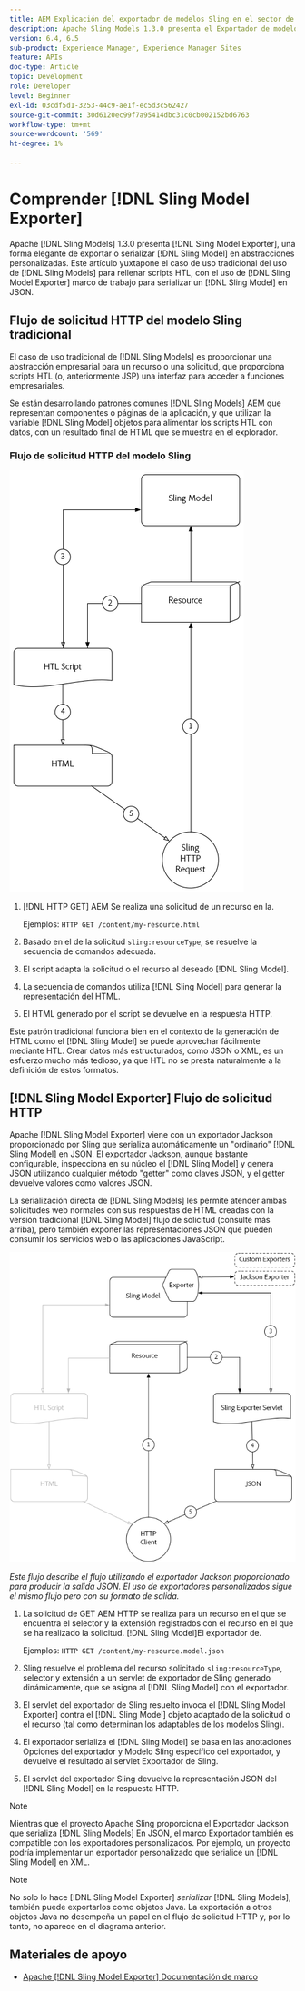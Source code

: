 ```yaml
---
title: AEM Explicación del exportador de modelos Sling en el sector de la
description: Apache Sling Models 1.3.0 presenta el Exportador de modelos Sling, una forma elegante de exportar o serializar objetos del modelo Sling en abstracciones personalizadas. Este artículo yuxtapone el caso de uso tradicional de utilizar modelos Sling para rellenar scripts HTL, con el uso del marco del exportador de modelos Sling para serializar un modelo Sling en JSON.
version: 6.4, 6.5
sub-product: Experience Manager, Experience Manager Sites
feature: APIs
doc-type: Article
topic: Development
role: Developer
level: Beginner
exl-id: 03cdf5d1-3253-44c9-ae1f-ec5d3c562427
source-git-commit: 30d6120ec99f7a95414dbc31c0cb002152bd6763
workflow-type: tm+mt
source-wordcount: '569'
ht-degree: 1%

---
```


# Comprender [!DNL Sling Model Exporter]

Apache [!DNL Sling Models] 1.3.0 presenta [!DNL Sling Model Exporter], una forma elegante de exportar o serializar [!DNL Sling Model] en abstracciones personalizadas. Este artículo yuxtapone el caso de uso tradicional del uso de [!DNL Sling Models] para rellenar scripts HTL, con el uso de [!DNL Sling Model Exporter] marco de trabajo para serializar un [!DNL Sling Model] en JSON.

## Flujo de solicitud HTTP del modelo Sling tradicional

El caso de uso tradicional de [!DNL Sling Models] es proporcionar una abstracción empresarial para un recurso o una solicitud, que proporciona scripts HTL (o, anteriormente JSP) una interfaz para acceder a funciones empresariales.

Se están desarrollando patrones comunes [!DNL Sling Models] AEM que representan componentes o páginas de la aplicación, y que utilizan la variable [!DNL Sling Model] objetos para alimentar los scripts HTL con datos, con un resultado final de HTML que se muestra en el explorador.

### Flujo de solicitud HTTP del modelo Sling

![Flujo de solicitud del modelo Sling](./assets/understand-sling-model-exporter/sling-model-request-flow.png)

1. [!DNL HTTP GET] AEM Se realiza una solicitud de un recurso en la.

   Ejemplos: `HTTP GET /content/my-resource.html`

1. Basado en el de la solicitud `sling:resourceType`, se resuelve la secuencia de comandos adecuada.

1. El script adapta la solicitud o el recurso al deseado [!DNL Sling Model].

1. La secuencia de comandos utiliza [!DNL Sling Model] para generar la representación del HTML.

1. El HTML generado por el script se devuelve en la respuesta HTTP.

Este patrón tradicional funciona bien en el contexto de la generación de HTML como el [!DNL Sling Model] se puede aprovechar fácilmente mediante HTL. Crear datos más estructurados, como JSON o XML, es un esfuerzo mucho más tedioso, ya que HTL no se presta naturalmente a la definición de estos formatos.

## [!DNL Sling Model Exporter] Flujo de solicitud HTTP

Apache [!DNL Sling Model Exporter] viene con un exportador Jackson proporcionado por Sling que serializa automáticamente un &quot;ordinario&quot; [!DNL Sling Model] en JSON. El exportador Jackson, aunque bastante configurable, inspecciona en su núcleo el [!DNL Sling Model] y genera JSON utilizando cualquier método &quot;getter&quot; como claves JSON, y el getter devuelve valores como valores JSON.

La serialización directa de [!DNL Sling Models] les permite atender ambas solicitudes web normales con sus respuestas de HTML creadas con la versión tradicional [!DNL Sling Model] flujo de solicitud (consulte más arriba), pero también exponer las representaciones JSON que pueden consumir los servicios web o las aplicaciones JavaScript.

![Flujo de solicitud HTTP del exportador del modelo Sling](./assets/understand-sling-model-exporter/sling-model-exporter-request-flow.png)

*Este flujo describe el flujo utilizando el exportador Jackson proporcionado para producir la salida JSON. El uso de exportadores personalizados sigue el mismo flujo pero con su formato de salida.*

1. La solicitud de GET AEM HTTP se realiza para un recurso en el que se encuentra el selector y la extensión registrados con el recurso en el que se ha realizado la solicitud. [!DNL Sling Model]El exportador de.

   Ejemplos: `HTTP GET /content/my-resource.model.json`

1. Sling resuelve el problema del recurso solicitado `sling:resourceType`, selector y extensión a un servlet de exportador de Sling generado dinámicamente, que se asigna al [!DNL Sling Model] con el exportador.
1. El servlet del exportador de Sling resuelto invoca el [!DNL Sling Model Exporter] contra el [!DNL Sling Model] objeto adaptado de la solicitud o el recurso (tal como determinan los adaptables de los modelos Sling).
1. El exportador serializa el [!DNL Sling Model] se basa en las anotaciones Opciones del exportador y Modelo Sling específico del exportador, y devuelve el resultado al servlet Exportador de Sling.
1. El servlet del exportador Sling devuelve la representación JSON del [!DNL Sling Model] en la respuesta HTTP.

>[!NOTE]
>
>Mientras que el proyecto Apache Sling proporciona el Exportador Jackson que serializa [!DNL Sling Models] En JSON, el marco Exportador también es compatible con los exportadores personalizados. Por ejemplo, un proyecto podría implementar un exportador personalizado que serialice un [!DNL Sling Model] en XML.

>[!NOTE]
>
>No solo lo hace [!DNL Sling Model Exporter] *serializar* [!DNL Sling Models], también puede exportarlos como objetos Java. La exportación a otros objetos Java no desempeña un papel en el flujo de solicitud HTTP y, por lo tanto, no aparece en el diagrama anterior.

## Materiales de apoyo

* [Apache [!DNL Sling Model Exporter] Documentación de marco](https://sling.apache.org/documentation/bundles/models.html#exporter-framework-since-130)
